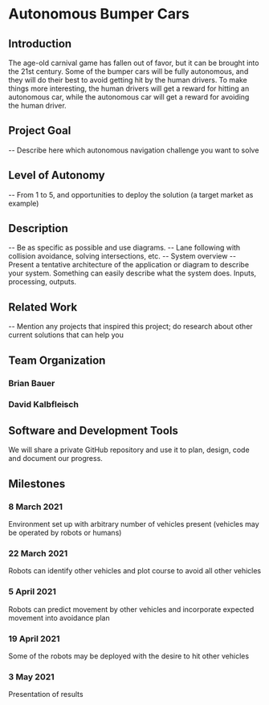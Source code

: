 # Autonomous Bumper Cars

## Introduction
The age-old carnival game has fallen out of favor, but it can be brought into the 21st century.  Some of the bumper cars will be fully autonomous, and they will do their best to avoid getting hit by the human drivers.  To make things more interesting, the human drivers will get a reward for hitting an autonomous car, while the autonomous car will get a reward for avoiding the human driver.

## Project Goal
-- Describe here which autonomous navigation challenge you want to solve

## Level of Autonomy
-- From 1 to 5, and opportunities to deploy the solution (a target market as example)

## Description
-- Be as specific as possible and use diagrams.
-- Lane following with collision avoidance, solving intersections, etc.
-- System overview
-- Present a tentative architecture of the application or diagram to describe your system.  Something can easily describe what the system does.  Inputs, processing, outputs.

## Related Work
-- Mention any projects that inspired this project; do research about other current solutions that can help you

## Team Organization
### Brian Bauer
### David Kalbfleisch

## Software and Development Tools
We will share a private GitHub repository and use it to plan, design, code and document our progress.

## Milestones
### 8 March 2021
Environment set up with arbitrary number of vehicles present (vehicles may be operated by robots or humans)
### 22 March 2021
Robots can identify other vehicles and plot course to avoid all other vehicles
### 5 April 2021
Robots can predict movement by other vehicles and incorporate expected movement into avoidance plan
### 19 April 2021
Some of the robots may be deployed with the desire to hit other vehicles
### 3 May 2021
Presentation of results